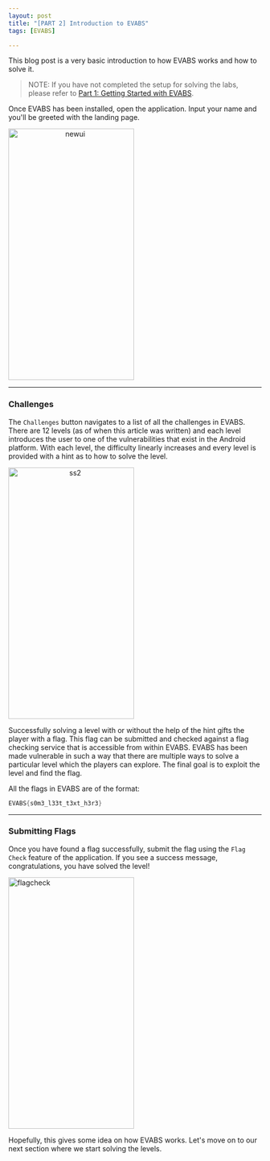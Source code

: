 ```yaml
---
layout: post
title: "[PART 2] Introduction to EVABS"
tags: [EVABS]

---
```

This blog post is a very basic introduction to how EVABS works and how to solve it.

> NOTE: If you have not completed the setup for solving the labs, please refer to [Part 1: Getting Started with EVABS](https://www.hawkspawn.com/blog/getting-started-with-evabs/).

Once EVABS has been installed, open the application. Input your name and you'll be greeted with the landing page.

<a style="text-align:center;" href="https://ibb.co/PCHwkwj"><img src="https://i.ibb.co/bd9ztzm/newui.jpg" alt="newui" border="0" height="500" width="250"></a>

---
### Challenges
The `Challenges` button navigates to a list of all the challenges in EVABS. There are 12 levels (as of when this article was written) and each level introduces the user to one of the vulnerabilities that exist in the Android platform. With each level, the difficulty linearly increases and every level is provided with a hint as to how to solve the level. 

<a style="text-align:center;"><img src="https://i.ibb.co/hmj8s39/ss2.jpg" alt="ss2" border="0" height="500" width="250"></a>

Successfully solving a level with or without the help of the hint gifts the player with a flag. This flag can be submitted and checked against a flag checking service that is accessible from within EVABS. EVABS has been made vulnerable in such a way that there are multiple ways to solve a particular level which the players can explore. The final goal is to exploit the level and find the flag.

All the flags in EVABS are of the format:

```java
EVABS{s0m3_l33t_t3xt_h3r3}
```

---
### Submitting Flags

Once you have found a flag successfully, submit the flag using the `Flag Check` feature of the application. If you see a success message, congratulations, you have solved the level! 

<a href="https://ibb.co/PMbpJ3p"><img src="https://i.ibb.co/XDdB6NB/flagcheck.jpg" alt="flagcheck" border="0" height="500" width="250"></a>

Hopefully, this gives some idea on how EVABS works. 
Let's move on to our next section where we start solving the levels. 

